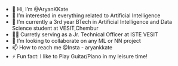 
- 👋 Hi, I’m @AryanKKate
- 👀 I’m interested in everything related to Artificial Intelligence
- 🌱 I’m currently a 3rd year BTech in Artificial Intelligence and Data Science student at VESIT,Chembur
- 👨‍💻 Curretly serving as a Jr. Technical Officer at ISTE VESIT
- 💞️ I’m looking to collaborate on any ML or NN project
- 📫 How to reach me @Insta - aryankkate
- ⚡ Fun fact: I like to Play Guitar/Piano in my leisure time!

<!---
AryanKKate/AryanKKate is a ✨ special ✨ repository because its `README.md` (this file) appears on your GitHub profile.
You can click the Preview link to take a look at your changes.
--->
